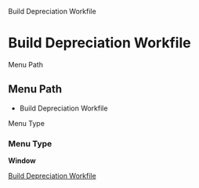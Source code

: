 
Build Depreciation Workfile
# Build Depreciation Workfile



Menu Path
## Menu Path



- Build Depreciation Workfile

Menu Type
### Menu Type

**Window**


[Build Depreciation Workfile](../../window-build-depreciation-workfile.md)
